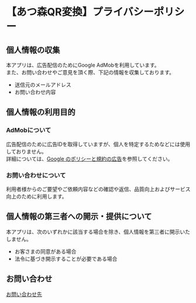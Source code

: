 # 【あつ森QR変換】プライバシーポリシー
## 個人情報の収集
本アプリは、広告配信のためにGoogle AdMobを利用しています。  
また、お問い合わせやご意見を頂く際、下記の情報を収集しております。  
- 送信元のメールアドレス
- お問い合わせ内容

## 個人情報の利用目的
### AdMobについて
広告配信のために広告IDを取得していますが、個人を特定するためなどには使用しておりません。  
詳細については、[Google のポリシーと規約の広告](https://www.google.co.jp/)を参照してください。  
 
### お問い合わせについて
利用者様からのご要望やご依頼内容などの確認や返信、品質向上およびサービス向上のために利用します。

## 個人情報の第三者への開示・提供について
本アプリは、次のいずれかに該当する場合を除き、個人情報を第三者に開示いたしません。
- お客さまの同意がある場合
- 法令に基づき開示することが必要である場合

## お問い合わせ
[お問い合わせ先](https://www.google.co.jp/)
